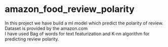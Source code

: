 # amazon_food_review_polarity
In this project we have build a ml model which predict the polarity of review. <br>
Dataset is provided by the amazon.com<br>
I have used Bag of words for text featurization and K-nn algorithm for predicting review polarity.
